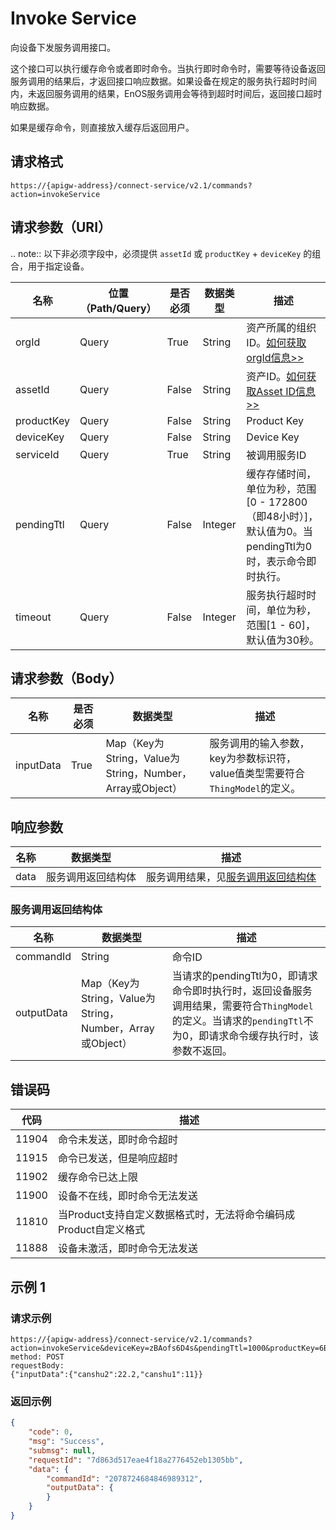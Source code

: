 # Invoke Service

向设备下发服务调用接口。

这个接口可以执行缓存命令或者即时命令。当执行即时命令时，需要等待设备返回服务调用的结果后，才返回接口响应数据。如果设备在规定的服务执行超时时间内，未返回服务调用的结果，EnOS服务调用会等待到超时时间后，返回接口超时响应数据。

如果是缓存命令，则直接放入缓存后返回用户。

## 请求格式

```
https://{apigw-address}/connect-service/v2.1/commands?action=invokeService
```

## 请求参数（URI）

.. note:: 以下非必须字段中，必须提供 ``assetId`` 或 ``productKey`` + ``deviceKey`` 的组合，用于指定设备。

>>>>>>>>>>>>>>>>>>>>>>>>>>>>>>>>>>>>>>>>>>>>>>>>>>>>>>>

| 名称          | 位置（Path/Query） | 是否必须 | 数据类型 | 描述      |
|---------------|------------------|----------|-----------|--------------|
| orgId         | Query            | True     | String    | 资产所属的组织ID。[如何获取orgId信息>>](/docs/api/zh_CN/2.0.9/api_faqs#id-orgid-orgid)                |
| assetId  | Query            | False   | String         | 资产ID。[如何获取Asset ID信息>>](/docs/api/zh_CN/2.0.9/api_faqs.html#asset-id-assetid-assetid) |
| productKey | Query          | False       | String       | Product Key      |
| deviceKey | Query           | False      | String       | Device Key|
| serviceId      | Query| True | String    | 被调用服务ID|
| pendingTtl     | Query| False| Integer    | 缓存存储时间，单位为秒，范围[0 - 172800（即48小时）]，默认值为0。当pendingTtl为0时，表示命令即时执行。 |
| timeout        | Query| False         | Integer    | 服务执行超时时间，单位为秒，范围[1 - 60]，默认值为30秒。|

## 请求参数（Body）

| 名称          | 是否必须 | 数据类型 | 描述      |
|-----------|---------------|-------------------|----------|
| inputData | True| Map（Key为String，Value为String，Number，Array或Object） | 服务调用的输入参数，key为参数标识符，value值类型需要符合`ThingModel`的定义。 |




## 响应参数

| 名称| 数据类型 | 描述         |
|-------------|-------------------|-----------------------------|
| data |  服务调用返回结构体       | 服务调用结果，见[服务调用返回结构体](/docs/api/zh_CN/2.0.9/connect/invoke_service.html#id4) |


### 服务调用返回结构体

| 名称| 数据类型 | 描述         |
|-------------|-------------------|-----------------------------|
| commandId  | String| 命令ID|
| outputData | Map（Key为String，Value为String，Number，Array或Object） | 当请求的pendingTtl为0，即请求命令即时执行时，返回设备服务调用结果，需要符合`ThingModel`的定义。当请求的`pendingTtl`不为0，即请求命令缓存执行时，该参数不返回。 |

## 错误码

| 代码  | 描述                                                     |
|-------|------------------------------------------------------------------|
| 11904 | 命令未发送，即时命令超时                         |
| 11915 | 命令已发送，但是响应超时                  |
| 11902 | 缓存命令已达上限                                   |
| 11900 | 设备不在线，即时命令无法发送                                     |
| 11810 | 当Product支持自定义数据格式时，无法将命令编码成Product自定义格式 |
| 11888 | 设备未激活，即时命令无法发送                        |


## 示例 1

### 请求示例

```
https://{apigw-address}/connect-service/v2.1/commands?action=invokeService&deviceKey=zBAofs6D4s&pendingTtl=1000&productKey=6Bt59ySj&serviceId=identifier&orgId=o15535059999891&timeout=30
method: POST
requestBody:
{"inputData":{"canshu2":22.2,"canshu1":11}}
```

### 返回示例

```json
{
    "code": 0,
    "msg": "Success",
    "submsg": null,
    "requestId": "7d863d517eae4f18a2776452eb1305bb",
    "data": {
        "commandId": "2078724684846989312",
        "outputData": {
        }
    }
}
```

